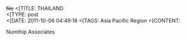~~file~~
<[TITLE: 	THAILAND	
<[TYPE: 	post	
<[DATE: 	2011-10-06 04:49:18	
<[TAGS: 	Asia Pacific Region	
<[CONTENT: 	



Numthip Associates



